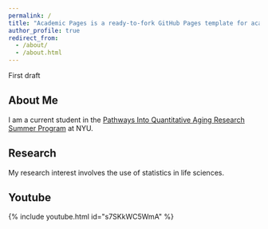```yaml
---
permalink: /
title: "Academic Pages is a ready-to-fork GitHub Pages template for academic personal websites"
author_profile: true
redirect_from: 
  - /about/
  - /about.html
---
```


First draft 

## About Me

I am a current student in the [Pathways Into Quantitative Aging Research Summer Program](https://publichealth.nyu.edu/w/casjph/pqar) at NYU.

## Research

My research interest involves the use of statistics in life sciences.

## Youtube 
{% include youtube.html id="s7SKkWC5WmA" %}


